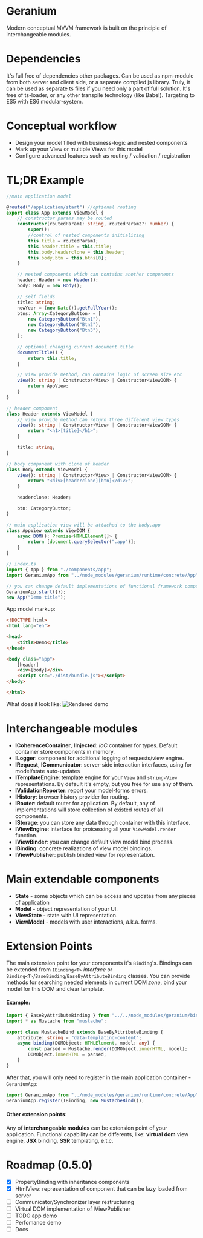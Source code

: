 # Geranium
Modern conceptual MVVM framework is built on the principle of interchangeable modules. 

# Dependencies
It's full free of dependencies other packages. Can be used as npm-module from both server and client side, or a separate compiled js library. Truly, it can be used as separate ts files if you need only a part of full solution. It's free of ts-loader, or any other transpile technology (like Babel). Targeting to ES5 with ES6 modular-system.

# Conceptual workflow

* Design your model filled with business-logic and nested components
* Mark up your View or multiple Views for this model
* Configure advanced features such as routing / validation / registration

# TL;DR Example

````typescript
//main application model

@routed("/application/start") //optional routing
export class App extends ViewModel {
    // constructor params may be routed
    constructor(routedParam1: string, routedParam2?: number) {
        super();
        //control of nested components initializing
        this.title = routedParam1;
        this.header.title = this.title;
        this.body.headerclone = this.header;
        this.body.btn = this.btns[0];
    }

    // nested components which can contains another components
    header: Header = new Header();
    body: Body = new Body();

    // self fields
    title: string;
    nowYear = (new Date()).getFullYear();
    btns: Array<CategoryButton> = [
        new CategoryButton("Btn1"),
        new CategoryButton("Btn2"),
        new CategoryButton("Btn3"),
    ];

    // optional changing current document title
    documentTitle() {
        return this.title;
    }

    // view provide method, can contains logic of screen size etc
    view(): string | Constructor<View> | Constructor<ViewDOM> {
        return AppView;
    }
}

// header component
class Header extends ViewModel {
    // view provide method can return three different view types
    view(): string | Constructor<View> | Constructor<ViewDOM> {
        return "<h1>[title]</h1>";
    }

    title: string;
}

// body component with clone of header
class Body extends ViewModel {
    view(): string | Constructor<View> | Constructor<ViewDOM> {
        return "<div>[headerclone][btn]</div>";
    }

    headerclone: Header;

    btn: CategoryButton;
}

// main application view will be attached to the body.app
class AppView extends ViewDOM {
    async DOM(): Promise<HTMLElement[]> {
        return [document.querySelector(".app")];
    }
}

// index.ts
import { App } from "./components/app";
import GeraniumApp from "../node_modules/geranium/runtime/concrete/App";

// you can change default implementations of functional framework components
GeraniumApp.start({});
new App("Demo title");

````
App model markup:

````html
<!DOCTYPE html>
<html lang="en">

<head>
    <title>Demo</title>
</head>

<body class="app">
    [header]
    <div>[body]</div>
    <script src="./dist/bundle.js"></script>
</body>

</html>
````

What does it look like:
![Rendered demo](https://raw.githubusercontent.com/anetegithub/geranium/master/docs/demorender.PNG)

# Interchangeable modules
* **ICoherenceContainer**, **IInjected**: *IoC* container for types. Default container store components in memory.
* **ILogger**: component for additional logging of requests/view engine.
* **IRequest**, **ICommunicator**: server-side interaction interfaces, using for model/state auto-updates
* **ITemplateEngine**: template engine for your `View` and `string-View` representations. By default it's empty, but you free for use any of them.
* **IValidationReporter**: report your model-forms errors.
* **IHistory**: browser history provider for routing.
* **IRouter**: default router for application. By default, any of implementations will store collection of existed routes of all components.
* **IStorage**: you can store any data through container with this interface.
* **IViewEngine**: interface for proicessing all your `ViewModel.render` function.
* **IViewBinder**: you can change default view model bind process.
* **IBinding**: concrete realizations of view model bindings.
* **IViewPublisher**: publish binded view for representation.

# Main extendable components
* **State** - some objects which can be access and updates from any pieces of application 
* **Model** - object representation of your UI.
* **ViewState** - state with UI representation.
* **ViewModel** - models with user interactions, a.k.a. forms.

# Extension Points
The main extension point for your components it's `Binding`'s. Bindings can be extended from `IBinding<T>` *interface* or `Binding<T>`/`BaseBinding`/`BaseByAttributeBinding` classes. You can provide methods for searching needed elements in current DOM *zone*, bind your model for this DOM and clear template.
#### Example:

````typescript
import { BaseByAttributeBinding } from "../../node_modules/geranium/binding/concrete/base/BaseByAttributeBinding";
import * as Mustache from "mustache";

export class MustacheBind extends BaseByAttributeBinding {
    attribute: string = "data-templating-content";
    async binding(DOMObject: HTMLElement, model: any) {
        const parsed = Mustache.render(DOMObject.innerHTML, model);
        DOMObject.innerHTML = parsed;
    }
}
````
After that, you will only need to register in the main application container - `GeraniumApp`:
````typescript
import GeraniumApp from "../node_modules/geranium/runtime/concrete/App";
GeraniumApp.register(IBinding, new MustacheBind());
````

#### Other extension points:
Any of **interchangeable modules** can be extension point of your application. Functional capability can be differents, like: **virtual dom** view engine, **JSX** binding, **SSR** templating, e.t.c.

# Roadmap (0.5.0)
- [x] PropertyBinding with inheritance components
- [x] HtmlView: representation of component that can be lazy loaded from server
- [ ] Communicator/Synchronizer layer restructuring
- [ ] Virtual DOM implementation of IViewPublisher
- [ ] TODO app demo
- [ ] Perfomance demo
- [ ] Docs